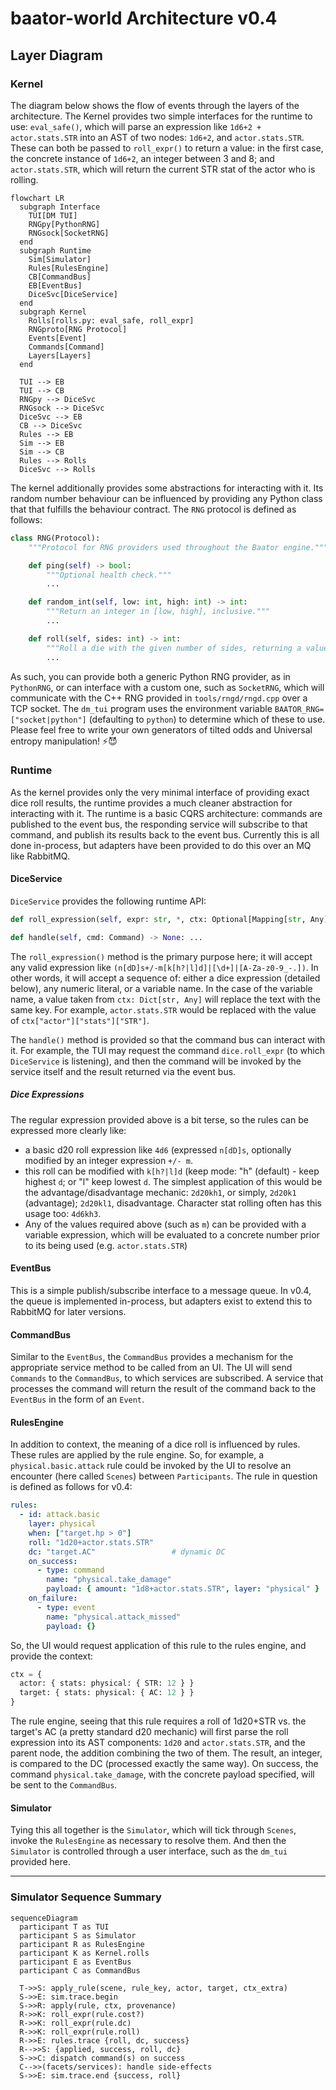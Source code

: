 # baator-world Architecture v0.4

## Layer Diagram

### Kernel
The diagram below shows the flow of events through the layers of the architecture. The Kernel provides two simple interfaces for the runtime to use: `eval_safe()`, which will parse an expression like `1d6+2 + actor.stats.STR` into an AST of two nodes: `1d6+2`, and `actor.stats.STR`. These can both be passed to `roll_expr()` to return a value: in the first case, the concrete instance of `1d6+2`, an integer between 3 and 8; and `actor.stats.STR`, which will return the current STR stat of the actor who is rolling.

```mermaid
flowchart LR
  subgraph Interface
    TUI[DM TUI]
    RNGpy[PythonRNG]
    RNGsock[SocketRNG]
  end
  subgraph Runtime
    Sim[Simulator]
    Rules[RulesEngine]
    CB[CommandBus]
    EB[EventBus]
    DiceSvc[DiceService]
  end
  subgraph Kernel
    Rolls[rolls.py: eval_safe, roll_expr]
    RNGproto[RNG Protocol]
    Events[Event]
    Commands[Command]
    Layers[Layers]
  end

  TUI --> EB
  TUI --> CB
  RNGpy --> DiceSvc
  RNGsock --> DiceSvc
  DiceSvc --> EB
  CB --> DiceSvc
  Rules --> EB
  Sim --> EB
  Sim --> CB
  Rules --> Rolls
  DiceSvc --> Rolls
```

The kernel additionally provides some abstractions for interacting with it. Its random number behaviour can be influenced by providing any Python class that that fulfills the behaviour contract. The `RNG` protocol is defined as follows:

```python
class RNG(Protocol):
    """Protocol for RNG providers used throughout the Baator engine."""

    def ping(self) -> bool:
        """Optional health check."""
        ...

    def random_int(self, low: int, high: int) -> int:
        """Return an integer in [low, high], inclusive."""
        ...

    def roll(self, sides: int) -> int:
        """Roll a die with the given number of sides, returning a value in [1, sides]."""
        ...
```

As such, you can provide both a generic Python RNG provider, as in `PythonRNG`, or can interface with a custom one, such as `SocketRNG`, which will communicate with the C++ RNG provided in `tools/rngd/rngd.cpp` over a TCP socket. The `dm_tui` program uses the environment variable `BAATOR_RNG=["socket|python"]` (defaulting to `python`) to determine which of these to use. Please feel free to write your own generators of tilted odds and Universal entropy manipulation! ⚡️😈

### Runtime
As the kernel provides only the very minimal interface of providing exact dice roll results, the runtime provides a much cleaner abstraction for interacting with it. The runtime is a basic CQRS architecture: commands are published to the event bus, the responding service will subscribe to that command, and publish its results back to the event bus. Currently this is all done in-process, but adapters have been provided to do this over an MQ like RabbitMQ.

#### DiceService
`DiceService` provides the following runtime API:

```python
def roll_expression(self, expr: str, *, ctx: Optional[Mapping[str, Any]] = None, meta=None) -> int: ...

def handle(self, cmd: Command) -> None: ...
```

The `roll_expression()` method is the primary purpose here; it will accept any valid expression like `(n[dD]s+/-m[k[h?|l]d]|[\d+]|[A-Za-z0-9_-.])`. In other words, it will accept a sequence of: either a dice expression (detailed below), any numeric literal, or a variable name. In the case of the variable name, a value taken from `ctx: Dict[str, Any]` will replace the text with the same key. For example, `actor.stats.STR` would be replaced with the value of `ctx["actor"]["stats"]["STR"]`.

The `handle()` method is provided so that the command bus can interact with it. For example, the TUI may request the command `dice.roll_expr` (to which `DiceService` is listening), and then the command will be invoked by the service itself and the result returned via the event bus.

##### Dice Expressions
The regular expression provided above is a bit terse, so the rules can be expressed more clearly like:
* a basic d20 roll expression like `4d6` (expressed `n[dD]s`, optionally modified by an integer expression `+/- m`.
* this roll can be modified with `k[h?|l]d` (keep mode: "h" (default) - keep highest `d`; or "l" keep lowest `d`. The simplest application of this would be the advantage/disadvantage mechanic: `2d20kh1`, or simply, `2d20k1` (advantage); `2d20kl1`, disadvantage. Character stat rolling often has this usage too: `4d6kh3`.
* Any of the values required above (such as `m`) can be provided with a variable expression, which will be evaluated to a concrete number prior to its being used (e.g. `actor.stats.STR`)

#### EventBus
This is a simple publish/subscribe interface to a message queue. In v0.4, the queue is implemented in-process, but adapters exist to extend this to RabbitMQ for later versions.

#### CommandBus
Similar to the `EventBus`, the `CommandBus` provides a mechanism for the appropriate service method to be called from an UI. The UI will send `Commands` to the `CommandBus`, to which services are subscribed. A service that processes the command will return the result of the command back to the `EventBus` in the form of an `Event`.

#### RulesEngine
In addition to context, the meaning of a dice roll is influenced by rules. These rules are applied by the rule engine. So, for example, a `physical.basic.attack` rule could be invoked by the UI to resolve an encounter (here called `Scenes`) between `Participants`. The rule in question is defined as follows for v0.4:

```yaml
rules:
  - id: attack.basic
    layer: physical
    when: ["target.hp > 0"]
    roll: "1d20+actor.stats.STR"
    dc: "target.AC"                 # dynamic DC
    on_success:
      - type: command
        name: "physical.take_damage"
        payload: { amount: "1d8+actor.stats.STR", layer: "physical" }
    on_failure:
      - type: event
        name: "physical.attack_missed"
        payload: {}
```

So, the UI would request application of this rule to the rules engine, and provide the context:

```python
ctx = {
  actor: { stats: physical: { STR: 12 } }
  target: { stats: physical: { AC: 12 } }
}
```

The rule engine, seeing that this rule requires a roll of 1d20+STR vs. the target's AC (a pretty standard d20 mechanic) will first parse the roll expression into its AST components: `1d20` and `actor.stats.STR`, and the parent node, the addition combining the two of them. The result, an integer, is compared to the DC (processed exactly the same way). On success, the command `physical.take_damage`, with the concrete payload specified, will be sent to the `CommandBus`.

#### Simulator
Tying this all together is the `Simulator`, which will tick through `Scenes`, invoke the `RulesEngine` as necessary to resolve them. And then the `Simulator` is controlled through a user interface, such as the `dm_tui` provided here.

---

### Simulator Sequence Summary

```mermaid
sequenceDiagram
  participant T as TUI
  participant S as Simulator
  participant R as RulesEngine
  participant K as Kernel.rolls
  participant E as EventBus
  participant C as CommandBus

  T->>S: apply_rule(scene, rule_key, actor, target, ctx_extra)
  S->>E: sim.trace.begin
  S->>R: apply(rule, ctx, provenance)
  R->>K: roll_expr(rule.cost?)
  R->>K: roll_expr(rule.dc)
  R->>K: roll_expr(rule.roll)
  R->>E: rules.trace {roll, dc, success}
  R-->>S: {applied, success, roll, dc}
  S->>C: dispatch command(s) on success
  C-->>(facets/services): handle side-effects
  S->>E: sim.trace.end {success, roll}
```

